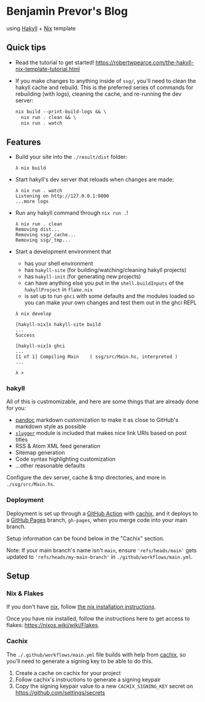 # Benjamin Prevor's Blog

using [Hakyll](https://jaspervdj.be/hakyll/) + [Nix](https://nixos.org) template

## Quick tips

* Read the tutorial to get started! https://robertwpearce.com/the-hakyll-nix-template-tutorial.html
* If you make changes to anything inside of `ssg/`, you'll need to clean the
  hakyll cache and rebuild. This is the preferred series of commands for
  rebuilding (with logs), cleaning the cache, and re-running the dev server:
  
  ```default
  nix build --print-build-logs && \
    nix run . clean && \
    nix run . watch
  ```

## Features

* Build your site into the `./result/dist` folder:
  ```
  λ nix build
  ```
* Start hakyll's dev server that reloads when changes are made:
  ```
  λ nix run . watch
  Listening on http://127.0.0.1:8000
  ...more logs
  ```
* Run any hakyll command through `nix run .`!
  ```
  λ nix run . clean
  Removing dist...
  Removing ssg/_cache...
  Removing ssg/_tmp...
  ```
* Start a development environment that
  * has your shell environment
  * has `hakyll-site` (for building/watching/cleaning hakyll projects)
  * has `hakyll-init` (for generating new projects)
  * can have anything else you put in the `shell.buildInputs` of the
    `hakyllProject` in `flake.nix`
  * is set up to run `ghci` with some defaults and the modules loaded so you can
    make your own changes and test them out in the ghci REPL

  ```
  λ nix develop

  [hakyll-nix]λ hakyll-site build
  ...
  Success

  [hakyll-nix]λ ghci
  ...
  [1 of 1] Compiling Main    ( ssg/src/Main.hs, interpreted )
  ...

  λ >
  ```

### hakyll

All of this is custmomizable, and here are some things that are already done for
you:

* [pandoc](https://github.com/jgm/pandoc/) markdown customization to make it as
  close to GitHub's markdown style as possible
* [`slugger`](https://hackage.haskell.org/package/slugger) module is included that makes nice link URIs based on post titles
* RSS & Atom XML feed generation
* Sitemap generation
* Code syntax highlighting customization
* ...other reasonable defaults

Configure the dev server, cache & tmp directories, and more in
`./ssg/src/Main.hs`.

### Deployment

Deployment is set up through a [GitHub
Action](https://github.com/features/actions) with [cachix](https://cachix.org),
and it deploys to a [GitHub Pages](https://pages.github.com/) branch,
`gh-pages`, when you merge code into your main branch.

Setup information can be found below in the "Cachix" section.

Note: If your main branch's name isn't `main`, ensure `'refs/heads/main'` gets
updated to `'refs/heads/my-main-branch'` in `./github/workflows/main.yml`.

## Setup

### Nix & Flakes

If you don't have [nix](https://nixos.org), follow [the nix installation
instructions](https://nixos.org/download.html).

Once you have nix installed, follow the instructions here to get access to
flakes: https://nixos.wiki/wiki/Flakes.

### Cachix

The `./.github/workflows/main.yml` file builds with help from
[cachix](https://app.cachix.org), so you'll need to generate a signing key to be
able to do this.

1. Create a cache on cachix for your project
1. Follow cachix's instructions to generate a signing keypair
1. Copy the signing keypair value to a new `CACHIX_SIGNING_KEY` secret on
   https://github.com/settings/secrets
